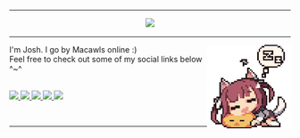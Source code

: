 <hr>
<div align="center">
<img src="https://github-readme-stats.vercel.app/api?username=macawls&show_icons=true&theme=ayu-mirage">
<hr>
</div>

<div align="left">
  <img src="sleeping.gif" align="right" width="150">
  <p>I'm Josh. I go by Macawls online :)
  <br>Feel free to check out some of my social links below ^~^</p><br>
</div>

<!-- links -->
<a href="https://macawls.dev/" target="_blank">
<img src="https://img.shields.io/badge/MY_WEBSITE-100000?style=for-the-badge&logo=about.me&logoColor=FFFFFF&labelColor=1f2430&color=f4cd7c"> 
</a>

<a href="https://macawls.dev/blog/" target="_blank">
<img src="https://img.shields.io/badge/My_blog-100000?style=for-the-badge&logo=About.me&logoColor=FFFFFF&labelColor=1f2430&color=f4cd7c">
</a>

<a href='https://www.linkedin.com/in/joshua-macauley/' target="_blank">
  <img src='https://img.shields.io/badge/linkedin-100000?style=for-the-badge&logo=linkedin&logoColor=FFFFFF&labelColor=1f2430&color=f4cd7c'/>
</a>

<a href="mailto:josh@macawls.dev" target="_blank">
<img src="https://img.shields.io/badge/email me-100000?style=for-the-badge&logo=Tutanota&logoColor=FFFFFF&labelColor=1f2430&color=f4cd7c">
</a>



<a href="https://steamcommunity.com/id/macawls" target="_blank">
<img src="https://img.shields.io/badge/Steam-100000?style=for-the-badge&logo=Steam&logoColor=white&labelColor=1f2430&color=f4cd7c">
</a>

<br><hr>

<!-- 
  Badges made with
  https://shivamkapasia-developer-edition.ap16.force.com/Badges4Me/s/
-->
